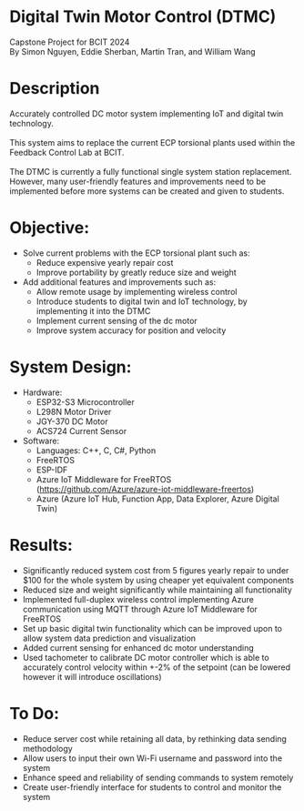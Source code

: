 # Digital Twin Motor Control (DTMC)
Capstone Project for BCIT 2024\
By Simon Nguyen, Eddie Sherban, Martin Tran, and  William Wang

# Description
Accurately controlled DC motor system implementing IoT and digital twin technology.\
\
This system aims to replace the current ECP torsional plants used within the Feedback Control Lab at BCIT.\
\
The DTMC is currently a fully functional single system station replacement. However, many user-friendly features and improvements need to be implemented before more systems can be created and given to students.

# Objective:
* Solve current problems with the ECP torsional plant such as:
  * Reduce expensive yearly repair cost
  * Improve portability by greatly reduce size and weight
* Add additional features and improvements such as:
  * Allow remote usage by implementing wireless control
  * Introduce students to digital twin and IoT technology, by implementing it into the DTMC
  * Implement current sensing of the dc motor
  * Improve system accuracy for position and velocity

# System Design:
* Hardware:
  * ESP32-S3 Microcontroller
  * L298N Motor Driver
  * JGY-370 DC Motor
  * ACS724 Current Sensor
* Software:
  * Languages: C++, C, C#, Python
  * FreeRTOS
  * ESP-IDF
  * Azure IoT Middleware for FreeRTOS (https://github.com/Azure/azure-iot-middleware-freertos)
  * Azure (Azure IoT Hub, Function App, Data Explorer, Azure Digital Twin)

# Results:
* Significantly reduced system cost from 5 figures yearly repair to under $100 for the whole system by using cheaper yet equivalent components
* Reduced size and weight significantly while maintaining all functionality
* Implemented full-duplex wireless control implementing Azure communication using MQTT through Azure IoT Middleware for FreeRTOS
* Set up basic digital twin functionality which can be improved upon to allow system data prediction and visualization
* Added current sensing for enhanced dc motor understanding
* Used tachometer to calibrate DC motor controller which is able to accurately control velocity within +-2% of the setpoint (can be lowered however it will introduce oscillations)

# To Do:
* Reduce server cost while retaining all data, by rethinking data sending methodology
* Allow users to input their own Wi-Fi username and password into the system
* Enhance speed and reliability of sending commands to system remotely
* Create user-friendly interface for students to control and monitor the system
